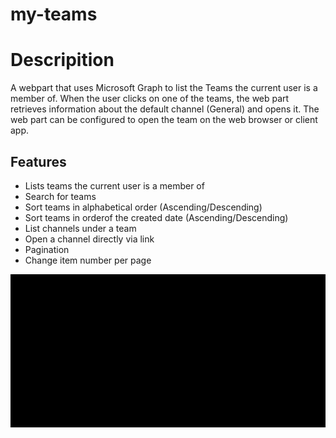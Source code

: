 # my-teams

# Descripition
A webpart that uses Microsoft Graph to list the Teams the current user is a member of. When the user clicks on one of the teams, the web part retrieves information about the default channel (General) and opens it. The web part can be configured to open the team on the web browser or client app.

## Features

- Lists teams the current user is a member of
- Search for teams
- Sort teams in alphabetical order (Ascending/Descending) 
- Sort teams in orderof the created date (Ascending/Descending)
- List channels under a team
- Open a channel directly via link 
- Pagination
- Change item number per page

![Demo](./assets/Preview.gif)
